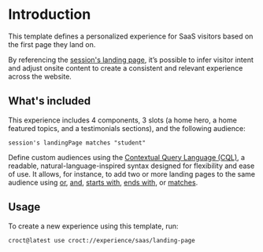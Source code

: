 # Introduction

This template defines a personalized experience for SaaS visitors based on the first page they land on.

By referencing the [session's landing page](https://docs.croct.com/reference/cql/data-types/session?utm_medium=cli&utm_source=template&utm_campaign=00000000.CO.DE.saas&utm_content=landing_page#web-session-landingpage-prop), it’s possible to infer visitor intent and adjust onsite content to create a consistent and relevant experience across the website.

## What's included

This experience includes 4 components, 3 slots (a home hero, a home featured topics, and a testimonials sections), and the following audience:

```cql
session's landingPage matches "student"
```

Define custom audiences using the [Contextual Query Language (CQL)](https://docs.croct.com/reference/cql/introduction?utm_medium=cli&utm_source=template&utm_campaign=00000000.CO.DE.saas&utm_content=landing_page), a readable, natural-language-inspired syntax designed for flexibility and ease of use. It allows, for instance, to add two or more landing pages to the same audience using [or](https://docs.croct.com/reference/cql/expressions/operations/logical#or), [and](https://docs.croct.com/reference/cql/expressions/operations/logical#and), [starts with](https://docs.croct.com/reference/cql/expressions/tests/string#starts-with), [ends with](https://docs.croct.com/reference/cql/expressions/tests/string#ends-with), or [matches](https://docs.croct.com/reference/cql/expressions/tests/string#matches).

## Usage

To create a new experience using this template, run:

```js-pm
croct@latest use croct://experience/saas/landing-page
```
